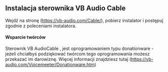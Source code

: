 ## Instalacja sterownika VB Audio Cable

Wejdź na stronę (https://vb-audio.com/Cable/), pobierz instalator i postępuj zgodnie z poleceniami instalatora.

#### Wsparcie twórców

Sterownik VB AudioCable , jest oprogramowaniem typu donationware - jeżeli chciałbyś podziękować twórcom tego oprogramowania możesz przekazać im darowiznę.
Więcej informacji znajdziesz tutaj (https://vb-audio.com/Voicemeeter/Donationware.htm)